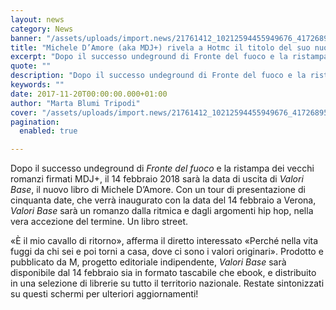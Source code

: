 ```yaml
---
layout: news
category: News
banner: "/assets/uploads/import.news/21761412_10212594455949676_4172689544316968118_n.jpg"
title: "Michele D’Amore (aka MDJ+) rivela a Hotmc il titolo del suo nuovo libro"
excerpt: "Dopo il successo undeground di Fronte del fuoco e la ristampa dei vecchi romanzi firmati MDJ+, il 14 febbraio 2018 sarà la data di uscita di Valori Base, il nuovo libro di Michele D’Amore. Con un tour di presentazione di cinquanta date, che verrà inaugurato con la data del 14 febbraio a Verona, Valori Base [&hellip"
quote: ""
description: "Dopo il successo undeground di Fronte del fuoco e la ristampa dei vecchi romanzi firmati MDJ+, il 14 febbraio 2018 sarà la data di uscita di Valori Base, il nuovo libro di Michele D’Amore. Con un tour di presentazione di cinquanta date, che verrà inaugurato con la data del 14 febbraio a Verona, Valori Base [&hellip"
keywords: ""
date: 2017-11-20T00:00:00.000+01:00
author: "Marta Blumi Tripodi"
cover: "/assets/uploads/import.news/21761412_10212594455949676_4172689544316968118_n.jpg"
pagination:
  enabled: true

---
```


Dopo il successo undeground di _Fronte del fuoco_ e la ristampa dei vecchi romanzi firmati MDJ+, il 14 febbraio 2018 sarà la data di uscita di _Valori Base_, il nuovo libro di Michele D’Amore. Con un tour di presentazione di cinquanta date, che verrà inaugurato con la data del 14 febbraio a Verona, _Valori Base_ sarà un romanzo dalla ritmica e dagli argomenti hip hop, nella vera accezione del termine. Un libro street.

«È il mio cavallo di ritorno», afferma il diretto interessato «Perché nella vita fuggi da chi sei e poi torni a casa, dove ci sono i valori originari». Prodotto e pubblicato da M, progetto editoriale indipendente, _Valori Base_ sarà disponibile dal 14 febbraio sia in formato tascabile che ebook, e distribuito in una selezione di librerie su tutto il territorio nazionale. Restate sintonizzati su questi schermi per ulteriori aggiornamenti!